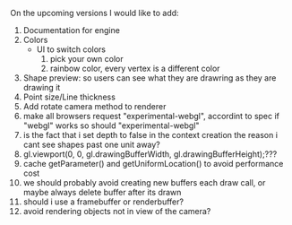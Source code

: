 On the upcoming versions I would like to add:
1. Documentation for engine
2. Colors
    * UI to switch colors
        1. pick your own color
        2. rainbow color, every vertex is a different color
3. Shape preview: so users can see what they are drawring as they are drawing it
4. Point size/Line thickness
5. Add rotate camera method to renderer
6. make all browsers request "experimental-webgl", accordint to spec if "webgl" works so should "experimental-webgl"
7. is the fact that i set depth to false in the context creation the reason i cant see shapes past one unit away?
8. gl.viewport(0, 0, gl.drawingBufferWidth, gl.drawingBufferHeight);???
9. cache getParameter() and getUniformLocation() to avoid performance cost
10. we should probably avoid creating new buffers each draw call, or maybe always delete buffer after its drawn
11. should i use a framebuffer or renderbuffer?
12. avoid rendering objects not in view of the camera?
